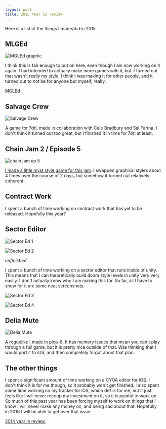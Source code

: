 ```yaml
---
layout: post
title: 2015 Year in review
---
```


Here is a list of the things I made/did in 2015. 

## MLGEd ##

![MGLEd graphic](https://dl.dropboxusercontent.com/u/43672/blog_static/images/cantstop.gif)

I think this is fair enough to put on here, even though I am now working on it again. I had intended to actually make more games with it, but it turned out that wasn't really my style. I think I was making it for other people, and it turned out to not be for anyone but myself, really.

[MGLEd](http://jonbro.tk/blog/2015/03/03/mgled.html)

## Salvage Crew ##

![Salvage Crew](https://dl.dropboxusercontent.com/u/43672/blog_static/images/salvage_crew.png)

[A game for 7drl](http://jonbro.tk/blog/2015/03/18/SalvageCrew.html), made in collaboration with Cale Bradbury and Sal Farina. I don't think it turned out too great, but I finished it in time for 7drl at least.

## Chain Jam 2 / Episode 5 ##

![chain jam ep 5](https://dl.dropboxusercontent.com/u/43672/blog_static/images/ep5Screen2.png)

[I made a little myst style game for this jam](http://jonbro.tk/blog/2015/05/22/ChainJamEp5.html). I swapped graphical styles about 4 times over the course of 2 days, but somehow it turned out relatively coherent.

## Contract Work ##

I spent a bunch of time working on contract work that has yet to be released. Hopefully this year?

## Sector Editor ##

![Sector Ed 1](https://dl.dropboxusercontent.com/u/43672/blog_static/images/sectorEdShots/1.png)

![Sector Ed 2](https://dl.dropboxusercontent.com/u/43672/blog_static/images/sectorEdShots/2.png)

*unfinished*

I spent a bunch of time working on a sector editor that runs inside of unity. This means that I can theoretically build doom style levels in unity very very easily. I don't actually know who I am making this for. So far, all I have to show for it are some neat screenshots.

![Sector Ed 3](https://dl.dropboxusercontent.com/u/43672/blog_static/images/sectorEdShots/3.png)

![Sector Ed 4](https://dl.dropboxusercontent.com/u/43672/blog_static/images/sectorEdShots/4.png)

## Delia Mute ##

![Delia Mute](https://dl.dropboxusercontent.com/u/43672/blog_static/software/images/delia_mute.png)

[A roguelike I made in pico-8](http://www.lexaloffle.com/bbs/?tid=2166&autoplay=1#pp). It has memory issues that mean you can't play through a full game, but it is pretty nice outside of that. Was thinking that I would port it to iOS, and then completely forgot about that plan.

## The other things ##

I spent a significant amount of time working on a CYOA editor for iOS. I don't think it is for me though, so it probably won't get finished. I also spent some time working on my tracker for iOS, which def is for me, but it just feels like I will never recoup my investment on it, so it is painful to work on. So much of this past year has been forcing myself to work on things that I know I will never make any money on, and being sad about that. Hopefully in 2016 I will be able to get over that issue.

[2014 year in review.](http://jonbro.tk/blog/2015/01/01/YearInReview.html)